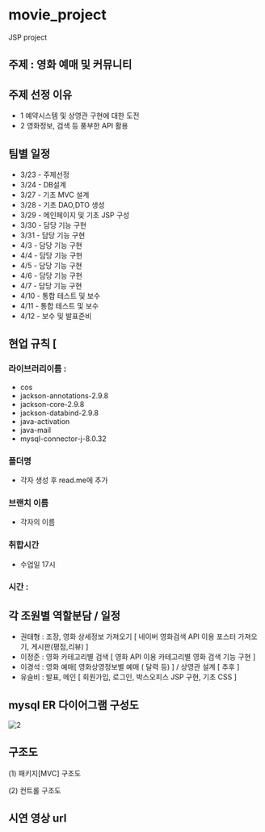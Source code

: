 # movie_project

JSP project


## 주제 : 영화 예매 및 커뮤니티


## 주제 선정 이유
* 1 예약시스템 및 상영관 구현에 대한 도전
* 2 영화정보, 검색 등 풍부한 API 활용


## 팀별 일정

* 3/23 - 주제선정 
* 3/24 - DB설계
* 3/27 - 기초 MVC 설계
* 3/28 - 기초 DAO,DTO 생성
* 3/29 - 메인페이지 및 기초 JSP 구성
* 3/30 - 담당 기능 구현
* 3/31 - 담당 기능 구현
* 4/3 - 담당 기능 구현
* 4/4 - 담당 기능 구현
* 4/5 - 담당 기능 구현
* 4/6 - 담당 기능 구현
* 4/7 - 담당 기능 구현
* 4/10 - 통합 테스트 및 보수
* 4/11 - 통합 테스트 및 보수
* 4/12 - 보수 및 발표준비

## 현업 규칙 [

### 라이브러리이름 : 
* cos
* jackson-annotations-2.9.8
* jackson-core-2.9.8
* jackson-databind-2.9.8
* java-activation
* java-mail
* mysql-connector-j-8.0.32
### 폴더명
* 각자 생성 후 read.me에 추가
### 브랜치 이름
* 각자의 이름
### 취합시간
* 수업일 17시
### 시간 : 

## 각 조원별 역할분담 / 일정

* 권태형 : 조장, 영화 상세정보 가져오기 [ 네이버 영화검색 API 이용 포스터 가져오기, 게시판(평점,리뷰) ]
* 이정준 : 영화 카테고리별 검색 [ 영화 API 이용 카테고리별 영화 검색 기능 구현 ]
* 이경석 : 영화 예매[ 영화상영정보별 예매 ( 달력 등) ] / 상영관 설계 [ 추후 ] 
* 유슬비 : 발표, 메인 [ 회원가입, 로그인, 박스오피스 JSP 구현, 기초 CSS ]


## mysql ER 다이어그램 구성도

![2](https://user-images.githubusercontent.com/67307023/227147076-d9655d02-a02a-4a42-9891-06af378b56f8.png)




## 구조도


(1) 패키지[MVC] 구조도




(2) 컨트롤 구조도



## 시연 영상 url


